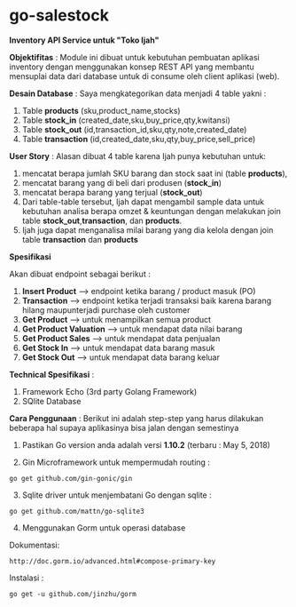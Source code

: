 # go-salestock
**Inventory API Service untuk "Toko Ijah"**

**Objektifitas** :
Module ini dibuat untuk kebutuhan pembuatan aplikasi inventory
dengan menggunakan konsep REST API yang membantu mensuplai data dari database
untuk di consume oleh client aplikasi (web).

**Desain Database** :
Saya mengkategorikan data menjadi 4 table yakni :
1. Table **products** (sku,product_name,stocks)
2. Table **stock_in** (created_date,sku,buy_price,qty,kwitansi)
3. Table **stock_out** (id,transaction_id,sku,qty,note,created_date)
4. Table **transaction** (id,created_date,sku,qty,buy_price,sell_price)

**User Story** :
Alasan dibuat 4 table karena Ijah punya kebutuhan untuk:
1. mencatat berapa jumlah SKU barang dan stock saat ini (table **products**),
2. mencatat barang yang di beli dari produsen (**stock_in**) 
3. mencatat berapa barang yang terjual (**stock_out**)
4. Dari table-table tersebut, Ijah dapat mengambil sample data untuk kebutuhan analisa berapa omzet & keuntungan dengan
melakukan join table **stock_out**,**transaction**, dan **products**. 
5. Ijah juga dapat menganalisa milai barang yang dia kelola dengan join table **transaction** dan **products**

**Spesifikasi**

Akan dibuat endpoint sebagai berikut :

1. **Insert Product** --> endpoint ketika barang / product masuk (PO)
2. **Transaction** --> endpoint ketika terjadi transaksi baik karena barang hilang maupunterjadi purchase oleh customer
3. **Get Product** --> untuk menampilkan semua product
4. **Get Product Valuation** --> untuk mendapat data nilai barang
5. **Get Product Sales** --> untuk mendapat data penjualan
6. **Get Stock In** --> untuk mendapat data barang masuk
7. **Get Stock Out** --> untuk mendapat data barang keluar

**Technical Spesifikasi** :
1. Framework Echo (3rd party Golang Framework)
2. SQlite Database

**Cara Penggunaan** :
Berikut ini adalah step-step yang harus dilakukan beberapa hal supaya aplikasinya bisa jalan dengan semestinya

1. Pastikan Go version anda adalah versi **1.10.2** (terbaru : May 5, 2018)

2. Gin Microframework untuk mempermudah routing :
```
go get github.com/gin-gonic/gin
```

3. Sqlite driver untuk menjembatani Go dengan sqlite :
```
go get github.com/mattn/go-sqlite3
```

4. Menggunakan Gorm untuk operasi database

Dokumentasi:
```
http://doc.gorm.io/advanced.html#compose-primary-key
```

Instalasi :
```
go get -u github.com/jinzhu/gorm

```